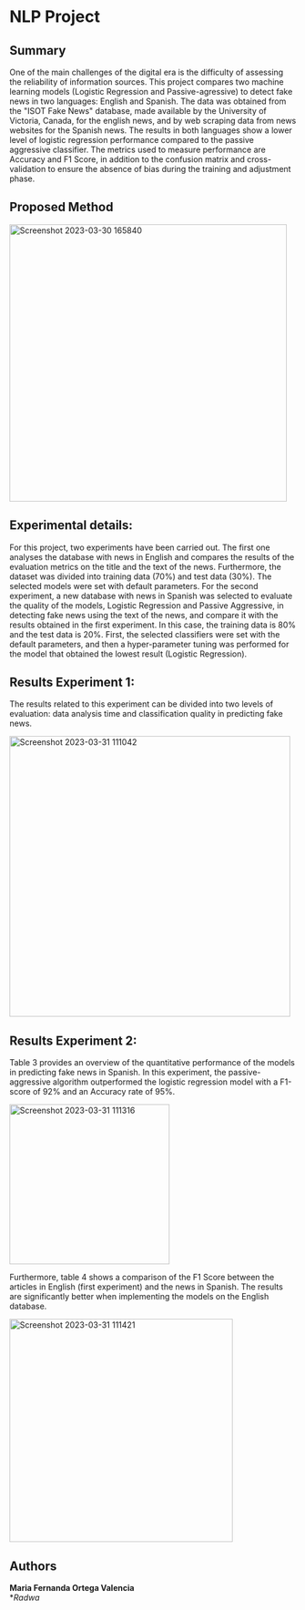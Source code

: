 # NLP Project
## Summary

One of the main challenges of the digital era is the difficulty of assessing the reliability of information sources. This project compares two machine learning models (Logistic Regression and Passive-agressive) to detect fake news in two languages: English and Spanish. The data was obtained from the "ISOT Fake News" database, made available by the University of Victoria, Canada, for the english news, and  by web scraping data from  news websites for the Spanish news.  The results in both languages show a lower level of logistic regression performance compared to the passive aggressive classifier. The metrics used to measure performance are Accuracy and F1 Score, in addition to the confusion matrix and cross-validation to ensure the absence of bias during the training and adjustment phase. 

## Proposed Method
<img width="487" alt="Screenshot 2023-03-30 165840" src="https://user-images.githubusercontent.com/112641687/228881981-4b7d56c3-f704-4362-b837-42c74c22ea91.png">

## Experimental details: 
For this project, two experiments have been carried out. The first one analyses the database with news in English and compares the results of the evaluation metrics on the title and the text of the news. Furthermore, the dataset was divided into training data (70%) and test data (30%). The selected models were set with default parameters.
For the second experiment, a new database with news in Spanish was selected to evaluate the quality of the models, Logistic Regression and Passive Aggressive, in detecting fake news using the text of the news, and compare it with the results obtained in the first experiment. In this case, the training data is 80% and the test data is 20%. First, the selected classifiers were set with the default parameters, and then a hyper-parameter tuning was performed for the model that obtained the lowest result (Logistic Regression).

## Results Experiment 1: 
The results related to this experiment can be divided into two levels of evaluation: data analysis time and classification quality in predicting fake news.

<img width="493" alt="Screenshot 2023-03-31 111042" src="https://user-images.githubusercontent.com/112641687/229078221-0887ec3c-cb4b-4d9f-b7c9-3b8130fc054d.png">


## Results Experiment 2: 
Table 3 provides an overview of the quantitative performance of the models in predicting fake news in Spanish. In this experiment, the passive-aggressive algorithm outperformed the logistic regression model with a F1-score of 92% and an Accuracy rate of 95%.


<img width="281" alt="Screenshot 2023-03-31 111316" src="https://user-images.githubusercontent.com/112641687/229079475-d68394b8-89dd-4c0d-bffe-77a3a00ffebe.png">

Furthermore, table 4 shows a comparison of the F1 Score between the articles in English (first experiment) and the news in Spanish. The results are significantly better when implementing the models on the English database.


<img width="392" alt="Screenshot 2023-03-31 111421" src="https://user-images.githubusercontent.com/112641687/229079516-ff2df2d6-0d5f-4e11-bd4b-652a64cf6610.png">

## Authors

**Maria Fernanda Ortega Valencia**  
**Radwa*
